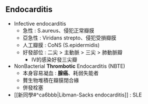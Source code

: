 ## Endocarditis
- Infective endocarditis
	- 急性 : S.aureus、侵犯正常瓣膜
	- 亞急性 : Viridans strepto、侵犯受損瓣膜
	- 人工瓣膜 : CoNS (S.epidermidis)
	- 好發部位 : 二尖 > 主動脈 > 三尖 > 肺動脈瓣
		- IV的感染好發三尖瓣
- NonBacterial **Thrombotic** Endocarditis (NBTE)
	- 本身容易凝血 : **腺癌**、耗弱失能者
	- 贅生物堆積在瓣膜閉合緣
	- 併發栓塞
-  [[新同學#^ca6bbb|Libman-Sacks endocarditis]] : SLE